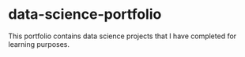 # data-science-portfolio
This portfolio contains data science projects that I have completed for learning purposes. 
